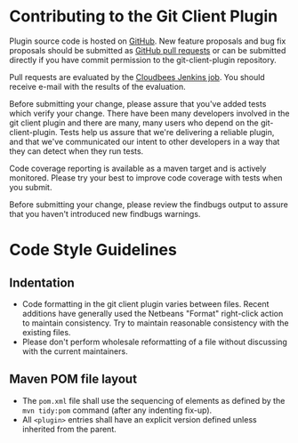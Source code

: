 Contributing to the Git Client Plugin
=====================================

Plugin source code is hosted on [GitHub](https://github.com/jenkinsci/git-client-plugin).
New feature proposals and bug fix proposals should be submitted as
[GitHub pull requests](https://help.github.com/articles/creating-a-pull-request)
or can be submitted directly if you have commit permission to the
git-client-plugin repository.

Pull requests are evaluated by the
[Cloudbees Jenkins job](https://jenkins.ci.cloudbees.com/job/plugins/job/git-client-plugin/).
You should receive e-mail with the results of the evaluation.

Before submitting your change, please assure that you've added tests
which verify your change.  There have been many developers involved
in the git client plugin and there are many, many users who depend on
the git-client-plugin.  Tests help us assure that we're delivering a
reliable plugin, and that we've communicated our intent to other
developers in a way that they can detect when they run tests.

Code coverage reporting is available as a maven target and is actively
monitored.  Please try your best to improve code coverage with tests
when you submit.

Before submitting your change, please review the findbugs output to
assure that you haven't introduced new findbugs warnings.

# Code Style Guidelines

## Indentation

* Code formatting in the git client plugin varies between files.  Recent additions have generally used the Netbeans "Format" right-click action to maintain consistency.  Try to maintain reasonable consistency with the existing files.
* Please don't perform wholesale reformatting of a file without discussing with the current maintainers.

## Maven POM file layout

* The `pom.xml` file shall use the sequencing of elements as defined by the `mvn tidy:pom` command (after any indenting fix-up).
* All `<plugin>` entries shall have an explicit version defined unless inherited from the parent.
